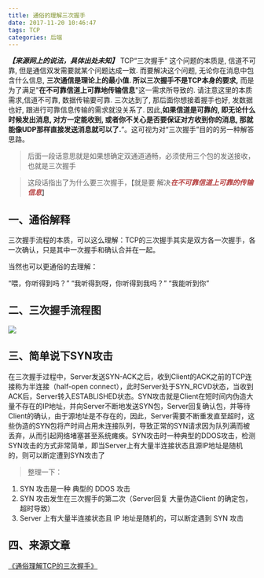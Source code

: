 ```yaml
---
title: 通俗的理解三次握手
date: 2017-11-20 10:46:47
tags: TCP
categories: 后端
---
```

***【来源网上的说法，具体出处未知】*** TCP“三次握手” 这个问题的本质是, 信道不可靠, 但是通信双发需要就某个问题达成一致. 而要解决这个问题, 无论你在消息中包含什么信息, **三次通信是理论上的最小值. 所以三次握手不是TCP本身的要求,** 而是为了满足"**在不可靠信道上可靠地传输信息**"这一需求所导致的. 请注意这里的本质需求,信道不可靠, 数据传输要可靠. 三次达到了, 那后面你想接着握手也好, 发数据也好, 跟进行可靠信息传输的需求就没关系了. 因此,**如果信道是可靠的, 即无论什么时候发出消息, 对方一定能收到, 或者你不关心是否要保证对方收到你的消息, 那就能像UDP那样直接发送消息就可以了.**”。这可视为对“三次握手”目的的另一种解答思路。

>后面一段话意思就是如果想确定双通道通畅，必须使用三个包的发送接收，也就是三次握手

>这段话指出了为什么要三次握手，【就是要 解决<font color="#b74040">***在不可靠信道上可靠的传输信息***</font>】


## 一、通俗解释
三次握手流程的本质，可以这么理解：TCP的三次握手其实是双方各一次握手，各一次确认，只是其中一次握手和确认合并在一起。

当然也可以更通俗的去理解：

“喂，你听得到吗？”
“我听得到呀，你听得到我吗？”
“我能听到你”


## 二、三次握手流程图

![](https://ws3.sinaimg.cn/large/006tKfTcly1floczymys9j30fm0bdaan.jpg)


## 三、简单说下SYN攻击
在三次握手过程中，Server发送SYN-ACK之后，收到Client的ACK之前的TCP连接称为半连接（half-open connect），此时Server处于SYN_RCVD状态，当收到ACK后，Server转入ESTABLISHED状态。SYN攻击就是Client在短时间内伪造大量不存在的IP地址，并向Server不断地发送SYN包，Server回复确认包，并等待Client的确认，由于源地址是不存在的，因此，Server需要不断重发直至超时，这些伪造的SYN包将产时间占用未连接队列，导致正常的SYN请求因为队列满而被丢弃，从而引起网络堵塞甚至系统瘫痪。SYN攻击时一种典型的DDOS攻击，检测SYN攻击的方式非常简单，即当Server上有大量半连接状态且源IP地址是随机的，则可以断定遭到SYN攻击了

>整理一下：
1. SYN 攻击是一种 典型的 DDOS 攻击
2. SYN 攻击发生在三次握手的第二次（Server回复 大量伪造Client 的确定包，超时导致）
3. Server 上有大量半连接状态且 IP 地址是随机的，可以断定遇到 SYN 攻击


## 四、来源文章
[《通俗理解TCP的三次握手》](http://mp.weixin.qq.com/s/B2ZRYbLIGlqsOBMjy5PY3g)